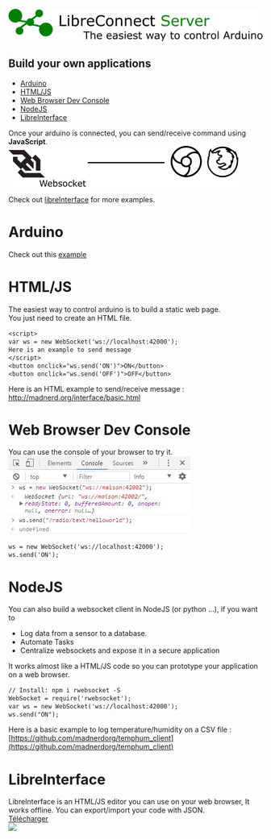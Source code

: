 [![LibreConnect Banner](../img/libreconnect_banner.png)](https://madnerdorg.github.io/libreconnect/) 

Build your own applications
--------------
<!-- TOC -->

- [Arduino](#arduino)
- [HTML/JS](#htmljs)
- [Web Browser Dev Console](#web-browser-dev-console)
- [NodeJS](#nodejs)
- [LibreInterface](#libreinterface)

<!-- /TOC -->

Once your arduino is connected, you can send/receive command using **JavaScript**.         
![Websocket Browsers](../img/websocket_browsers.png)         

Check out [libreInterface](https://github.com/madnerdorg/libreinterface) for more examples.

# Arduino
Check out this [example](https://github.com/madnerdorg/test/blob/master/test/test.ino)

# HTML/JS
The easiest way to control arduino is to build a static web page.    
You just need to create an HTML file.    
```
<script>
var ws = new WebSocket('ws://localhost:42000');
Here is an example to send message
</script>
<button onclick="ws.send('ON')">ON</button>
<button onclick="ws.send('OFF')">OFF</button>
```
Here is an HTML example to send/receive message : http://madnerd.org/interface/basic.html    

# Web Browser Dev Console
You can use the console of your browser to try it.   
![](../img/chrome_console.jpg)
```
ws = new WebSocket('ws://localhost:42000');
ws.send('ON');
```

# NodeJS
You can also build a websocket client in NodeJS (or python ...), if you want to 
* Log data from a sensor to a database.
* Automate Tasks
* Centralize websockets and expose it in a secure application     
 
It works almost like a HTML/JS code so you can prototype your application on a web browser.

```
// Install: npm i rwebsocket -S
WebSocket = require('rwebsocket');
var ws = new WebSocket('ws://localhost:42000');
ws.send("ON");
```
Here is a basic example to log temperature/humidity on a CSV file : [https://github.com/madnerdorg/temphum_client](https://github.com/madnerdorg/temphum_client)

# LibreInterface
LibreInterface is an HTML/JS editor you can use on your web browser, It works offline.
You can export/import your code with JSON.    
[Télécharger](https://madnerdorg.github.io/libreinterface/)       
![](https://madnerdorg.github.io/libreinterface/doc/codeeditor.png)

